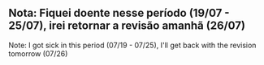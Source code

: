 Nota: Fiquei doente nesse período (19/07 - 25/07), irei retornar a revisão amanhã (26/07)
-------------------------------------------------------------------------
Note: I got sick in this period (07/19 - 07/25), I'll get back with the revision tomorrow (07/26)
